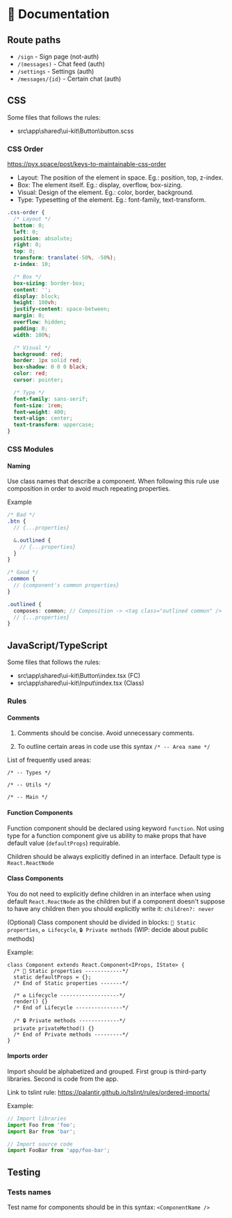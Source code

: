 # 📃 Documentation

## Route paths

- `/sign` - Sign page (not-auth)
- `/(messages)` - Chat feed (auth)
- `/settings` - Settings (auth)
- `/messages/{id}` - Certain chat (auth)

## CSS

Some files that follows the rules:

- src\app\shared\ui-kit\Button\button.scss

### CSS Order

https://pyx.space/post/keys-to-maintainable-css-order

- Layout: The position of the element in space. Eg.: position, top, z-index.
- Box: The element itself. Eg.: display, overflow, box-sizing.
- Visual: Design of the element. Eg.: color, border, background.
- Type: Typesetting of the element. Eg.: font-family, text-transform.

```css
.css-order {
  /* Layout */
  bottom: 0;
  left: 0;
  position: absolute;
  right: 0;
  top: 0;
  transform: translate(-50%, -50%);
  z-index: 10;

  /* Box */
  box-sizing: border-box;
  content: '';
  display: block;
  height: 100vh;
  justify-content: space-between;
  margin: 0;
  overflow: hidden;
  padding: 0;
  width: 100%;

  /* Visual */
  background: red;
  border: 1px solid red;
  box-shadow: 0 0 0 black;
  color: red;
  cursor: pointer;

  /* Type */
  font-family: sans-serif;
  font-size: 1rem;
  font-weight: 400;
  text-align: center;
  text-transform: uppercase;
}
```

### CSS Modules

#### Naming

Use class names that describe a component. When following this rule use composition in order to avoid much repeating properties.

Example

```scss
/* Bad */
.btn {
  // {...properties}

  &.outlined {
    // {...properties}
  }
}

/* Good */
.common {
  // {component's common properties}
}

.outlined {
  composes: common; // Composition -> <tag class="outlined common" />
  // {...properties}
}
```

## JavaScript/TypeScript

Some files that follows the rules:

- src\app\shared\ui-kit\Button\index.tsx (FC)
- src\app\shared\ui-kit\Input\index.tsx (Class)

### Rules

#### Comments

1. Comments should be concise. Avoid unnecessary comments.

2. To outline certain areas in code use this syntax `/* -- Area name */`

List of frequently used areas:

```
/* -- Types */

/* -- Utils */

/* -- Main */
```

#### Function Components

Function component should be declared using keyword `function`. Not using type for a function component give us ability to make props that have default value (`defaultProps`) requirable.

Children should be always explicitly defined in an interface. Default type is `React.ReactNode`

#### Class Components

You do not need to explicitly define children in an interface when using default `React.ReactNode` as the children but if a component doesn't suppose to have any children then you should explicitly write it: `children?: never`

(Optional) Class component should be divided in blocks: `🗿 Static properties`, `♻️ Lifecycle`, `🔒 Private methods` (WIP: decide about public methods)

Example:

```tsx
class Component extends React.Component<IProps, IState> {
  /* 🗿 Static properties ------------*/
  static defaultProps = {};
  /* End of Static properties -------*/

  /* ♻️ Lifecycle -------------------*/
  render() {}
  /* End of Lifecycle ---------------*/

  /* 🔒 Private methods -------------*/
  private privateMethod() {}
  /* End of Private methods ---------*/
}
```

#### Imports order

Import should be alphabetized and grouped. First group is third-party libraries. Second is code from the app.

Link to tslint rule: https://palantir.github.io/tslint/rules/ordered-imports/

Example:

```ts
// Import libraries
import Foo from 'foo';
import Bar from 'bar';

// Import source code
import FooBar from 'app/foo-bar';
```

## Testing

### Tests names

Test name for components should be in this syntax: `<ComponentName />`

